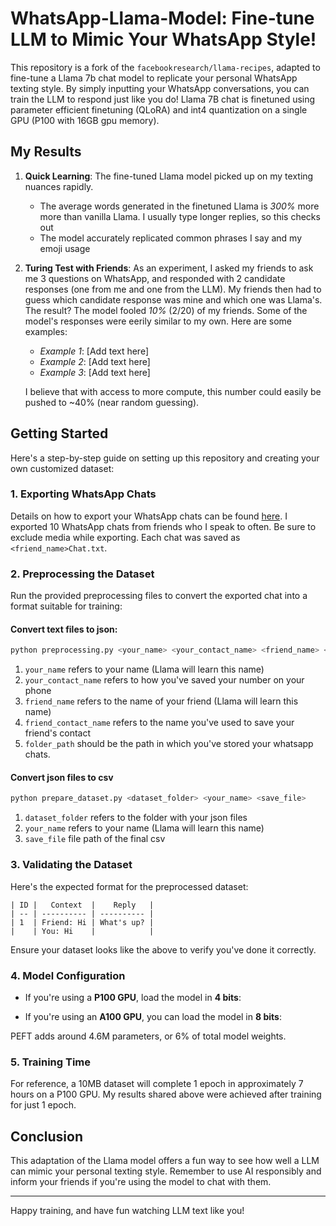 # WhatsApp-Llama-Model: Fine-tune LLM to Mimic Your WhatsApp Style!

This repository is a fork of the `facebookresearch/llama-recipes`, adapted to fine-tune a Llama 7b chat model to replicate your personal WhatsApp texting style. By simply inputting your WhatsApp conversations, you can train the LLM to respond just like you do! Llama 7B chat is finetuned using parameter efficient finetuning (QLoRA) and int4 quantization on a single GPU (P100 with 16GB gpu memory).

## My Results

1. **Quick Learning**: The fine-tuned Llama model picked up on my texting nuances rapidly.
   - The average words generated in the finetuned Llama is *300%* more more than vanilla Llama. I usually type longer replies, so this checks out
   - The model accurately replicated common phrases I say and my emoji usage
  
2. **Turing Test with Friends**: As an experiment, I asked my friends to ask me 3 questions on WhatsApp, and responded with 2 candidate responses (one from me and one from the LLM). My friends then had to guess which candidate response was mine and which one was Llama's. The result? The model fooled *10%* (2/20) of my friends. Some of the model's responses were eerily similar to my own. Here are some examples:
    - *Example 1*: [Add text here]
    - *Example 2*: [Add text here]
    - *Example 3*: [Add text here]
  
   I believe that with access to more compute, this number could easily be pushed to ~40% (near random guessing).  

## Getting Started

Here's a step-by-step guide on setting up this repository and creating your own customized dataset:

### 1. Exporting WhatsApp Chats
Details on how to export your WhatsApp chats can be found [here](https://faq.whatsapp.com/1180414079177245/?cms_platform=android). I exported 10 WhatsApp chats from friends who I speak to often. Be sure to exclude media while exporting. Each chat was saved as `<friend_name>Chat.txt`.

### 2. Preprocessing the Dataset
Run the provided preprocessing files to convert the exported chat into a format suitable for training:

#### Convert text files to json:
```bash
python preprocessing.py <your_name> <your_contact_name> <friend_name> <friend_contact_name> <folder_path>
```
1. `your_name` refers to your name (Llama will learn this name)
2. `your_contact_name` refers to how you've saved your number on your phone
3. `friend_name` refers to the name of your friend (Llama will learn this name)
4. `friend_contact_name` refers to the name you've used to save your friend's contact
5. `folder_path` should be the path in which you've stored your whatsapp chats.

#### Convert json files to csv
```bash
python prepare_dataset.py <dataset_folder> <your_name> <save_file>
```
1. `dataset_folder` refers to the folder with your json files
2. `your_name` refers to your name (Llama will learn this name)
3. `save_file` file path of the final csv

### 3. Validating the Dataset
Here's the expected format for the preprocessed dataset:

```
| ID |   Context  |    Reply   |
| -- | ---------- | ---------- |
| 1  | Friend: Hi | What's up? |
|    | You: Hi    |            |

```

Ensure your dataset looks like the above to verify you've done it correctly.

### 4. Model Configuration
- If you're using a **P100 GPU**, load the model in **4 bits**:

- If you're using an **A100 GPU**, you can load the model in **8 bits**:

PEFT adds around 4.6M parameters, or 6% of total model weights. 

### 5. Training Time
For reference, a 10MB dataset will complete 1 epoch in approximately 7 hours on a P100 GPU. My results shared above were achieved after training for just 1 epoch.

## Conclusion

This adaptation of the Llama model offers a fun way to see how well a LLM can mimic your personal texting style. Remember to use AI responsibly and inform your friends if you're using the model to chat with them.

---

Happy training, and have fun watching LLM text like you!



